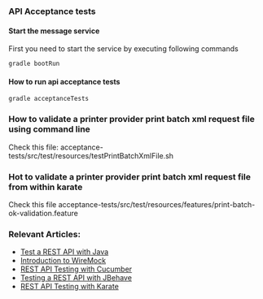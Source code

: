 ### API Acceptance tests

#### Start the message service

First you need to start the service by executing following commands

```
gradle bootRun
```

#### How to run api acceptance tests

```
gradle acceptanceTests
```

### How to validate a printer provider print batch xml request file using command line
Check this file: 
acceptance-tests/src/test/resources/testPrintBatchXmlFile.sh

### Hot to validate a printer provider print batch xml request file from within karate
Check this file
acceptance-tests/src/test/resources/features/print-batch-ok-validation.feature


### Relevant Articles: 
- [Test a REST API with Java](http://www.baeldung.com/2011/10/13/integration-testing-a-rest-api/)
- [Introduction to WireMock](http://www.baeldung.com/introduction-to-wiremock)
- [REST API Testing with Cucumber](http://www.baeldung.com/cucumber-rest-api-testing)
- [Testing a REST API with JBehave](http://www.baeldung.com/jbehave-rest-testing)
- [REST API Testing with Karate](http://www.baeldung.com/karate-rest-api-testing)

